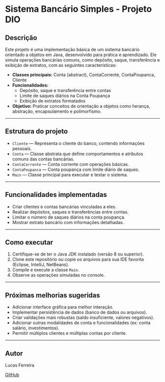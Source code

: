 # Sistema Bancário Simples - Projeto DIO

## Descrição

Este projeto é uma implementação básica de um sistema bancário orientado a objetos em Java, desenvolvido para prática e aprendizado. Ele simula operações bancárias comuns, como depósito, saque, transferência e exibição de extratos, com as seguintes características:

- **Classes principais:** Conta (abstract), ContaCorrente, ContaPoupanca, Cliente
- **Funcionalidades:**
    - Depósito, saque e transferência entre contas
    - Limite de saques diários na Conta Poupança
    - Exibição de extratos formatados
- **Objetivo:** Praticar conceitos de orientação a objetos como herança, abstração, encapsulamento e polimorfismo.

---

## Estrutura do projeto

- `Cliente` — Representa o cliente do banco, contendo informações pessoais.
- `Conta` — Classe abstrata que define comportamentos e atributos comuns das contas bancárias.
- `ContaCorrente` — Conta corrente com operações básicas.
- `ContaPoupanca` — Conta poupança com limite diário de saques.
- `Main` — Classe principal para executar e testar o sistema.

---

## Funcionalidades implementadas

- Criar clientes e contas bancárias vinculadas a eles.
- Realizar depósitos, saques e transferências entre contas.
- Limitar o número de saques diários na conta poupança.
- Mostrar extrato bancário com informações detalhadas.

---

## Como executar

1. Certifique-se de ter o Java JDK instalado (versão 8 ou superior).
2. Clone este repositório ou copie os arquivos para sua IDE favorita (Eclipse, IntelliJ, NetBeans).
3. Compile e execute a classe `Main`.
4. Observe as operações simuladas no console.

---

## Próximas melhorias sugeridas

- Adicionar interface gráfica para melhor interação.
- Implementar persistência de dados (banco de dados ou arquivos).
- Criar validações mais robustas (saldo insuficiente, valores negativos).
- Adicionar outras modalidades de conta e funcionalidades (ex: conta salário, investimentos).
- Permitir múltiplos clientes e múltiplas contas por cliente.

---

## Autor

Lucas Ferreira

[GitHub](https://github.com/Lucasapn2)
